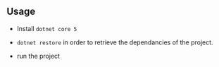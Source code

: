 ## Usage
- Install `dotnet core 5`

- `dotnet restore` in order to retrieve the dependancies of the project.

- run the project
